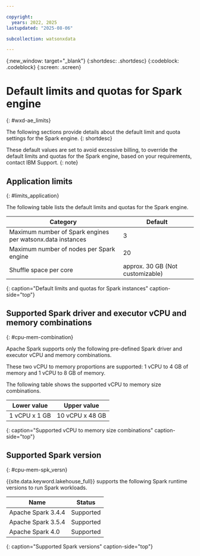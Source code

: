 ```yaml
---

copyright:
  years: 2022, 2025
lastupdated: "2025-08-06"

subcollection: watsonxdata

---
```


{:new_window: target="_blank"}
{:shortdesc: .shortdesc}
{:codeblock: .codeblock}
{:screen: .screen}


# Default limits and quotas for Spark engine
{: #wxd-ae_limits}

The following sections provide details about the default limit and quota settings for the Spark engine.
{: shortdesc}

These default values are set to avoid excessive billing, to override the default limits and quotas for the Spark engine, based on your requirements, contact IBM Support.
{: note}

## Application limits
{: #limits_application}

The following table lists the default limits and quotas for the Spark engine.


| Category                                |        Default         |
| --------------------------------------- | ---------------------- |
| Maximum number of Spark engines per watsonx.data instances |                      3 |
| Maximum number of nodes per Spark engine              |                    20 |
| Shuffle space per core                  | approx. 30 GB (Not customizable) |
{: caption="Default limits and quotas for Spark instances" caption-side="top"}


## Supported Spark driver and executor vCPU and memory combinations
{: #cpu-mem-combination}

Apache Spark supports only the following pre-defined Spark driver and executor vCPU and memory combinations.

These two vCPU to memory proportions are supported: 1 vCPU to 4 GB of memory and 1 vCPU to 8 GB of memory.

The following table shows the supported vCPU to memory size combinations.

| Lower value | Upper value |
| ------------|-------------|
| 1 vCPU x 1 GB | 10 vCPU x 48 GB |
{: caption="Supported vCPU to memory size combinations" caption-side="top"}


## Supported Spark version
{: #cpu-mem-spk_versn}


{{site.data.keyword.lakehouse_full}} supports the following Spark runtime versions to run Spark workloads.

| Name | Status |
| ------------|-------------|
| Apache Spark 3.4.4 | Supported |
| Apache Spark 3.5.4 | Supported |
| Apache Spark 4.0 | Supported |
{: caption="Supported Spark versions" caption-side="top"}
